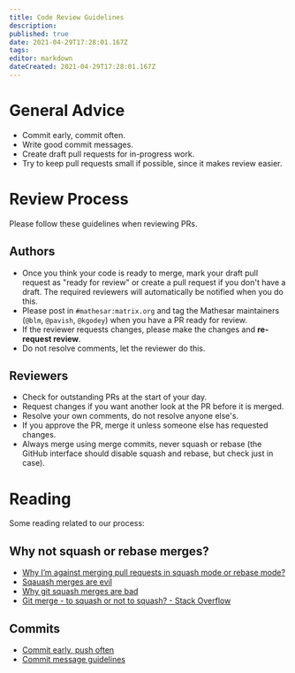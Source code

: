 ```yaml
---
title: Code Review Guidelines
description: 
published: true
date: 2021-04-29T17:28:01.167Z
tags: 
editor: markdown
dateCreated: 2021-04-29T17:28:01.167Z
---
```


# General Advice
- Commit early, commit often.
- Write good commit messages.
- Create draft pull requests for in-progress work.
- Try to keep pull requests small if possible, since it makes review easier.

# Review Process
Please follow these guidelines when reviewing PRs.

## Authors
- Once you think your code is ready to merge, mark your draft pull request as "ready for review" or create a pull request if you don't have a draft. The required reviewers will automatically be notified when you do this.
- Please post in `#mathesar:matrix.org` and tag the Mathesar maintainers (`@blm`, `@pavish`, `@kgodey`) when you have a PR ready for review.
- If the reviewer requests changes, please make the changes and **re-request review**.
- Do not resolve comments, let the reviewer do this.

## Reviewers
- Check for outstanding PRs at the start of your day.
- Request changes if you want another look at the PR before it is merged.
- Resolve your own comments, do not resolve anyone else's.
- If you approve the PR, merge it unless someone else has requested changes.
- Always merge using merge commits, never squash or rebase (the GitHub interface should disable squash and rebase, but check just in case).

# Reading
Some reading related to our process:

## Why not squash or rebase merges?
- [Why I’m against merging pull requests in squash mode or rebase mode?](https://myst729.github.io/posts/2019/on-merging-pull-requests/)
- [Sqauash merges are evil](https://medium.com/bananatag-engineering-blog/squash-merges-are-evil-171f55139c51)
- [Why git squash merges are bad](https://felixmoessbauer.com/blog-reader/why-git-squash-merges-are-bad.html)
- [Git merge - to squash or not to squash? - Stack Overflow](https://stackoverflow.com/questions/26999930/git-merge-to-squash-or-not-to-squash)

## Commits
- [Commit early, push often](https://www.worklytics.co/commit-early-push-often/)
- [Commit message guidelines](https://gist.github.com/robertpainsi/b632364184e70900af4ab688decf6f53)